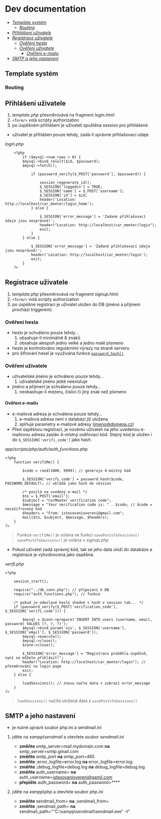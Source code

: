 # Dev documentation
- *[Template systém](#template-systém)*
    - *[Routing](#routing)*
- *[Přihlášení uživatele](#přihlášení-uživatele)*
- *[Registrace uživatele](#registrace-uživatele)*
    - *[Ověření hesla](#ověření-hesla)*
    - *[Ověření uživatele](#ověření-uživatele)*
        - *[Ověření e-mailu](#ověření-e-mailu)*
- *[SMTP a jeho nastavení](#smtp-a-jeho-nastavení)*

## Template systém
### Routing


## Přihlášení uživatele
1) *template.php* přesměrovává na fragment *login.html*
2) `<form/>` volá scripty authorization
3) po úspěšném přihlášení je uživateli spuštěna session pro přihlášené

- uživatel je přihlášen pouze tehdy, zadá-li správné přihlašovací údaje

*login.php*
```
    <?php 
        if ($mysql->num_rows > 0) {
        $mysql->bind_result($id, $password);
        $mysql->fetch();

            if (password_verify($_POST['password'], $password)) {

                session_regenerate_id();
                $_SESSION['loggedin'] = TRUE;
                $_SESSION['name'] = $_POST['username'];
                $_SESSION['id'] = $id;
                header('Location: http://localhost/car_meeter/login_home');
            } else {

                $_SESSION['error_message'] = 'Zadané přihlašovací údaje jsou nesprávné!';
                header("Location: http://localhost/car_meeter/login");
                exit;
            }
        } else {
            
            $_SESSION['error_message'] = 'Zadané přihlašovací údaje jsou nesprávné!';
            header('Location: http://localhost/car_meeter/login');
            exit;
        }
    ?>
```

## Registrace uživatele

1) *template.php* přesměrovává na fragment *signup.html*
2) `<form/>` volá scripty authorization
3) po úspěšné registraci je uživatel uložen do DB (jméno a příjmení prochází triggerem)

### Ověření hesla

- heslo je schváleno pouze tehdy... 
    1) obsahuje-li minimálně 8 znaků
    2) obsahuje alespoň jedno velké a jedno malé písmeno
- heslo je kontrolováno regulárními výrazy na straně serveru
- pro šifrování hesel je využívána funkce [`password_hash()`](https://www.php.net/manual/en/function.password-hash.php)

### Ověření uživatele

- uživatelské jméno je schváleno pouze tehdy...
    1) uživatelské jméno ještě neexistuje
- jméno a příjmení je schváleno pouze tehdy...
    1) neobashuje-li mezeru, číslici či jiný znak než písmeno

#### Ověření e-mailu

- e-mailová adresa je schválena pouze tehdy...
    1) e-mailová adresa není v databázi již uložena
    2) splňuje parametry e-mailové adresy (jmeno@domena.cz)
- Před úspěšnou registrací, je novému uživateli na jeho uvedenou e-mailovou adresu zaslán 4-místný ověřovací kód. Stejný kód je uložen i do `$_SESSION['verifi_code']` jako hash.

*app/scripts/php/auth/auth_functions.php*
```
<?php 
    function verifiMe() {
            
        $code = rand(1000, 9999); // generuje 4-místný kód

        $_SESSION['verifi_code'] = password_hash($code, PASSWORD_DEFAULT); // ukládá jako hash do session

        /* posílá na uvedený e-mail */
        $to = $_POST['email'];
        $subject = "CarMeeter verification code";
        $message = "Your verification code is: " . $code; // $code = nezašifrovaný kód
        $headers = "From: istesovaniovereni@gmail.com";
        mail($to, $subject, $message, $headers);
    }
?>
```
> Funkce `verifiMe()` je volána ve funkci `savePostsToSessions()`
> `savePostsToSessions()` je volána v *signup.php*

- Pokud uživatel zadá správný kód, tak se jeho data uloží do databáze a registrace je vyhodnocena jako úspěšná.

*verifi.php*
```
<?php
    
    session_start();
    
    require("../db_conn.php"); // připojení k DB
    require("auth_functions.php"); // funkce
    
    /* pokud je odeslané heslo shodné s hash v session tak... */
    if (password_verify($_POST['verification_code'], $_SESSION['verifi_code'])) {
        
        $mysql = $conn->prepare('INSERT INTO users (username, email, password) VALUES (?, ?, ?)');
        $mysql->bind_param('sss', $_SESSION['username'], $_SESSION['email'], $_SESSION['password']);
        $mysql->execute();
        $mysql->close();
        $conn->close();

        $_SESSION['error_message'] = "Registrace proběhla úspěšně, nyní se můžete přihlásit!";
        header("Location: http://localhost/car_meeter/login"); // přesměrování na login page
        exit;
    } else {

        loadSessions(); // znovu načte data + zobrazí error_message
    }
?>
```
> `loadSessions()` načítá uložená data z `savePostsToSessions()`

## SMTP a jeho nastavení

- je nutné upravit soubor php.ini a sendmail.ini

1. jděte na *xampp\sendmail* a otevřete soubor *sendmail.ini*
    - **změňte** smtp_server=mail.mydomain.com **na** smtp_server=smtp.gmail.com
    - **změňte** smtp_port **na** smtp_port=465
    - **změňte** ;error_logfile=error.log **na** error_logfile=error.log
    - **změňte** ;debug_logfile=debug.log **na** debug_logfile=debug.log
    - **změňte** auth_username= **na** auth_username=istesovaniovereni@gamil.com
    - **přepište** auth_password= **na** auth_password=****

2. jděte na *xampp\php* a otevřete soubor *php.ini*
    - **změňte** sendmail_from= **na** ;sendmail_from=
    - **změňte** ;sendmail_path= **na** sendmail_path="\"C:\xampp\sendmail\sendmail.exe\" -t"